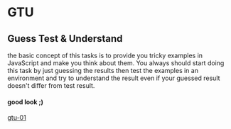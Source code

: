 # GTU
## Guess Test & Understand

the basic concept of this tasks is to provide you tricky examples
in JavaScript and make you think about them.
You always should start doing this task by just guessing the results
then test the examples in an environment and try to understand the
result even if your guessed result doesn't differ from test result.

#### good look ;)

[gtu-01](./gtu-01)